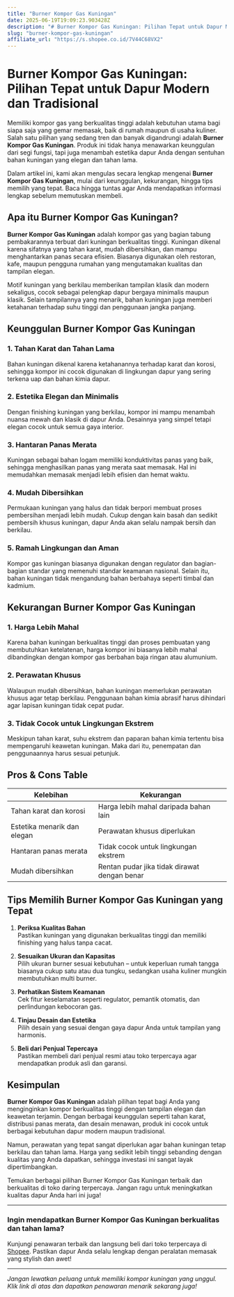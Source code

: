 ```yaml
---
title: "Burner Kompor Gas Kuningan"
date: 2025-06-19T19:09:23.903428Z
description: "# Burner Kompor Gas Kuningan: Pilihan Tepat untuk Dapur Modern dan Tradisional..."
slug: "burner-kompor-gas-kuningan"
affiliate_url: "https://s.shopee.co.id/7V44C68VX2"
---
```

# Burner Kompor Gas Kuningan: Pilihan Tepat untuk Dapur Modern dan Tradisional

Memiliki kompor gas yang berkualitas tinggi adalah kebutuhan utama bagi siapa saja yang gemar memasak, baik di rumah maupun di usaha kuliner. Salah satu pilihan yang sedang tren dan banyak digandrungi adalah **Burner Kompor Gas Kuningan**. Produk ini tidak hanya menawarkan keunggulan dari segi fungsi, tapi juga menambah estetika dapur Anda dengan sentuhan bahan kuningan yang elegan dan tahan lama.

Dalam artikel ini, kami akan mengulas secara lengkap mengenai **Burner Kompor Gas Kuningan**, mulai dari keunggulan, kekurangan, hingga tips memilih yang tepat. Baca hingga tuntas agar Anda mendapatkan informasi lengkap sebelum memutuskan membeli.

## Apa itu Burner Kompor Gas Kuningan?

**Burner Kompor Gas Kuningan** adalah kompor gas yang bagian tabung pembakarannya terbuat dari kuningan berkualitas tinggi. Kuningan dikenal karena sifatnya yang tahan karat, mudah dibersihkan, dan mampu menghantarkan panas secara efisien. Biasanya digunakan oleh restoran, kafe, maupun pengguna rumahan yang mengutamakan kualitas dan tampilan elegan.

Motif kuningan yang berkilau memberikan tampilan klasik dan modern sekaligus, cocok sebagai pelengkap dapur bergaya minimalis maupun klasik. Selain tampilannya yang menarik, bahan kuningan juga memberi ketahanan terhadap suhu tinggi dan penggunaan jangka panjang.

## Keunggulan Burner Kompor Gas Kuningan

### 1. Tahan Karat dan Tahan Lama
Bahan kuningan dikenal karena ketahanannya terhadap karat dan korosi, sehingga kompor ini cocok digunakan di lingkungan dapur yang sering terkena uap dan bahan kimia dapur.

### 2. Estetika Elegan dan Minimalis
Dengan finishing kuningan yang berkilau, kompor ini mampu menambah nuansa mewah dan klasik di dapur Anda. Desainnya yang simpel tetapi elegan cocok untuk semua gaya interior.

### 3. Hantaran Panas Merata
Kuningan sebagai bahan logam memiliki konduktivitas panas yang baik, sehingga menghasilkan panas yang merata saat memasak. Hal ini memudahkan memasak menjadi lebih efisien dan hemat waktu.

### 4. Mudah Dibersihkan
Permukaan kuningan yang halus dan tidak berpori membuat proses pembersihan menjadi lebih mudah. Cukup dengan kain basah dan sedikit pembersih khusus kuningan, dapur Anda akan selalu nampak bersih dan berkilau.

### 5. Ramah Lingkungan dan Aman
Kompor gas kuningan biasanya digunakan dengan regulator dan bagian-bagian standar yang memenuhi standar keamanan nasional. Selain itu, bahan kuningan tidak mengandung bahan berbahaya seperti timbal dan kadmium.

## Kekurangan Burner Kompor Gas Kuningan

### 1. Harga Lebih Mahal
Karena bahan kuningan berkualitas tinggi dan proses pembuatan yang membutuhkan ketelatenan, harga kompor ini biasanya lebih mahal dibandingkan dengan kompor gas berbahan baja ringan atau alumunium.

### 2. Perawatan Khusus
Walaupun mudah dibersihkan, bahan kuningan memerlukan perawatan khusus agar tetap berkilau. Penggunaan bahan kimia abrasif harus dihindari agar lapisan kuningan tidak cepat pudar.

### 3. Tidak Cocok untuk Lingkungan Ekstrem
Meskipun tahan karat, suhu ekstrem dan paparan bahan kimia tertentu bisa mempengaruhi keawetan kuningan. Maka dari itu, penempatan dan penggunaannya harus sesuai petunjuk.

## Pros & Cons Table

| **Kelebihan**                          | **Kekurangan**                                     |
|----------------------------------------|---------------------------------------------------|
| Tahan karat dan korosi               | Harga lebih mahal daripada bahan lain          |
| Estetika menarik dan elegan          | Perawatan khusus diperlukan                   |
| Hantaran panas merata                | Tidak cocok untuk lingkungan ekstrem          |
| Mudah dibersihkan                     | Rentan pudar jika tidak dirawat dengan benar |

## Tips Memilih Burner Kompor Gas Kuningan yang Tepat

1. **Periksa Kualitas Bahan**  
Pastikan kuningan yang digunakan berkualitas tinggi dan memiliki finishing yang halus tanpa cacat.

2. **Sesuaikan Ukuran dan Kapasitas**  
Pilih ukuran burner sesuai kebutuhan – untuk keperluan rumah tangga biasanya cukup satu atau dua tungku, sedangkan usaha kuliner mungkin membutuhkan multi burner.

3. **Perhatikan Sistem Keamanan**  
Cek fitur keselamatan seperti regulator, pemantik otomatis, dan perlindungan kebocoran gas.

4. **Tinjau Desain dan Estetika**  
Pilih desain yang sesuai dengan gaya dapur Anda untuk tampilan yang harmonis.

5. **Beli dari Penjual Tepercaya**  
Pastikan membeli dari penjual resmi atau toko terpercaya agar mendapatkan produk asli dan garansi.

## Kesimpulan

**Burner Kompor Gas Kuningan** adalah pilihan tepat bagi Anda yang menginginkan kompor berkualitas tinggi dengan tampilan elegan dan keawetan terjamin. Dengan berbagai keunggulan seperti tahan karat, distribusi panas merata, dan desain menawan, produk ini cocok untuk berbagai kebutuhan dapur modern maupun tradisional.

Namun, perawatan yang tepat sangat diperlukan agar bahan kuningan tetap berkilau dan tahan lama. Harga yang sedikit lebih tinggi sebanding dengan kualitas yang Anda dapatkan, sehingga investasi ini sangat layak dipertimbangkan.

Temukan berbagai pilihan Burner Kompor Gas Kuningan terbaik dan berkualitas di toko daring terpercaya. Jangan ragu untuk meningkatkan kualitas dapur Anda hari ini juga!

---

### **Ingin mendapatkan Burner Kompor Gas Kuningan berkualitas dan tahan lama?**  
Kunjungi penawaran terbaik dan langsung beli dari toko terpercaya di [Shopee](https://s.shopee.co.id/7V44C68VX2). Pastikan dapur Anda selalu lengkap dengan peralatan memasak yang stylish dan awet!

---

*Jangan lewatkan peluang untuk memiliki kompor kuningan yang unggul. Klik link di atas dan dapatkan penawaran menarik sekarang juga!*